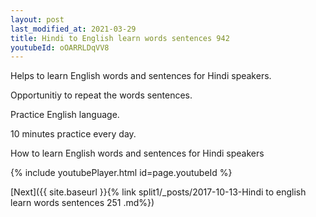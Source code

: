 ```yaml
---
layout: post
last_modified_at: 2021-03-29
title: Hindi to English learn words sentences 942 
youtubeId: oOARRLDqVV8
---
```

 
 
Helps to learn English words and sentences for Hindi speakers.

Opportunitiy to repeat the words sentences. 

Practice English language. 
 
10 minutes practice every day. 
 
How to learn English words and sentences for Hindi speakers 
 
{% include youtubePlayer.html id=page.youtubeId %}
 
 
[Next]({{ site.baseurl }}{% link  split1/_posts/2017-10-13-Hindi to english learn words sentences 251 .md%})
 
